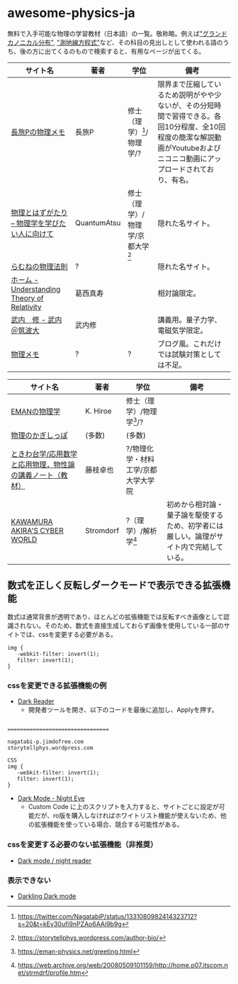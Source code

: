 # awesome-physics-ja

無料で入手可能な物理の学習教材（日本語）の一覧。敬称略。例えば["グランドカノニカル分布"](https://www.google.com/search?q=%E3%82%B0%E3%83%A9%E3%83%B3%E3%83%89%E3%82%AB%E3%83%8E%E3%83%8B%E3%82%AB%E3%83%AB%E5%88%86%E5%B8%83), ["測地線方程式"](https://www.google.com/search?q=%E6%B8%AC%E5%9C%B0%E7%B7%9A%E6%96%B9%E7%A8%8B%E5%BC%8F)など、その科目の見出しとして使われる語のうち、後の方に出てくるのもので検索すると、有用なページが出てくる。

| サイト名                                                                                                 | 著者        | 学位                             | 備考                                                                                                                                                                      |
| -------------------------------------------------------------------------------------------------------- | ----------- | -------------------------------- | ------------------------------------------------------------------------------------------------------------------------------------------------------------------------- |
| [長旅Pの物理メモ](https://nagatabi-p.jimdofree.com/)                                                     | 長旅P       | 修士（理学）[^2]/物理学/?        | 限界まで圧縮しているため説明がやや少ないが、その分短時間で習得できる。各回10分程度、全10回程度の簡潔な解説動画がYoutubeおよびニコニコ動画にアップロードされており、有名。 |
| [物理とはずがたり – 物理学を学びたい人に向けて](https://storytellphys.wordpress.com/)                    | QuantumAtsu | 修士（理学）/物理学/京都大学[^4] | 隠れた名サイト。                                                                                                                                                          |
| [らむねの物理法則](https://ramune-physics.blogspot.com/p/index.html)                                     | ?           |                                  | 隠れた名サイト。                                                                                                                                                          |
| [ホーム - Understanding Theory of Relativity](https://home.hirosaki-u.ac.jp/relativity/)                 | 葛西真寿    |                                  | 相対論限定。                                                                                                                                                              |
| [武内　修 - 武内＠筑波大](https://dora.bk.tsukuba.ac.jp/~takeuchi/?%E6%AD%A6%E5%86%85%E3%80%80%E4%BF%AE) | 武内修      |                                  | 講義用。量子力学、電磁気学限定。                                                                                                                                                                  |
| [物理メモ](https://butsurimemo.com/)                                                                     | ?           | ?                                | ブログ風。これだけでは試験対策としては不足。                                                                                                                                |

| サイト名                                                                                                                | 著者      | 学位                                | 備考                                                                                   |
| ----------------------------------------------------------------------------------------------------------------------- | --------- | ----------------------------------- | -------------------------------------------------------------------------------------- |
| [EMANの物理学](https://eman-physics.net/)                                                                               | K. Hiroe  | 修士（理学）/物理学[^1]/?           |                                                                                        |
| [物理のかぎしっぽ](http://hooktail.sub.jp/)                                                                             | (多数)    | (多数)                              |                                                                                        |
| [ときわ台学/応用数学と応用物理，物性論の講義ノート（教材）](http://www.f-denshi.com/)                                   | 藤枝卓也  | ?/物理化学・材料工学/京都大学大学院 |                                                                                        |
| [KAWAMURA AKIRA'S CYBER WORLD](https://web.archive.org/web/20210512013149/http://home.p07.itscom.net/strmdrf/index.htm) | Stromdorf | ?（理学）/解析学[^3]                | 初めから相対論・量子論を駆使するため、初学者には厳しい。論理がサイト内で完結している。 |

[^1]: <https://eman-physics.net/greeting.html>
[^2]: <https://twitter.com/NagatabiP/status/1331080982414323712?s=20&t=kEy30ufi9nPZAo6AAi9b9g>
[^3]: <https://web.archive.org/web/20080509101159/http://home.p07.itscom.net/strmdrf/profile.htm>
[^4]: <https://storytellphys.wordpress.com/author-bio/>

## 数式を正しく反転しダークモードで表示できる拡張機能
数式は通常背景が透明であり、ほとんどの拡張機能では反転すべき画像として認識されない。そのため、数式を直接生成しておらず画像を使用している一部のサイトでは、cssを変更する必要がある。
```
img {
   -webkit-filter: invert(1);
   filter: invert(1);
}
```
### cssを変更できる拡張機能の例
- [Dark Reader](https://chrome.google.com/webstore/detail/dark-reader/eimadpbcbfnmbkopoojfekhnkhdbieeh)
   - 開発者ツールを開き、以下のコードを最後に追加し、Applyを押す。
<!---アルファベット順に並び替えられるため、後に編集しやすくするためにzzz.zzzを追加したが、削除しても良い。--->
```

================================

nagatabi-p.jimdofree.com
storytellphys.wordpress.com

CSS
img {
   -webkit-filter: invert(1);
   filter: invert(1);
}
```
- [Dark Mode - Night Eye](https://chrome.google.com/webstore/detail/dark-mode-night-eye/alncdjedloppbablonallfbkeiknmkdi)
   - Custom Code に上のスクリプトを入力すると、サイトごとに設定が可能だが、ro版を購入しなければホワイトリスト機能が使えないため、他の拡張機能を使っている場合、競合する可能性がある。

### cssを変更する必要のない拡張機能（非推奨）
- [Dark mode / night reader](https://chrome.google.com/webstore/detail/dark-mode-night-reader/hmafjphdklmdjfcnljjeonfpgafanjjc)
### 表示できない
- [Darkling Dark mode](https://chrome.google.com/webstore/detail/darkling-dark-mode/enofnamganfiiidbpcmcihkihfmfpobo)
<!---
- [Dark Mode](https://chrome.google.com/webstore/detail/dark-mode/dmghijelimhndkbmpgbldicpogfkceaj)
- [Super Dark Mode](https://chrome.google.com/webstore/detail/super-dark-mode/nlgphodeccebbcnkgmokeegopgpnjfkc/)
- [Dark Mode For Chrome]()
--->
